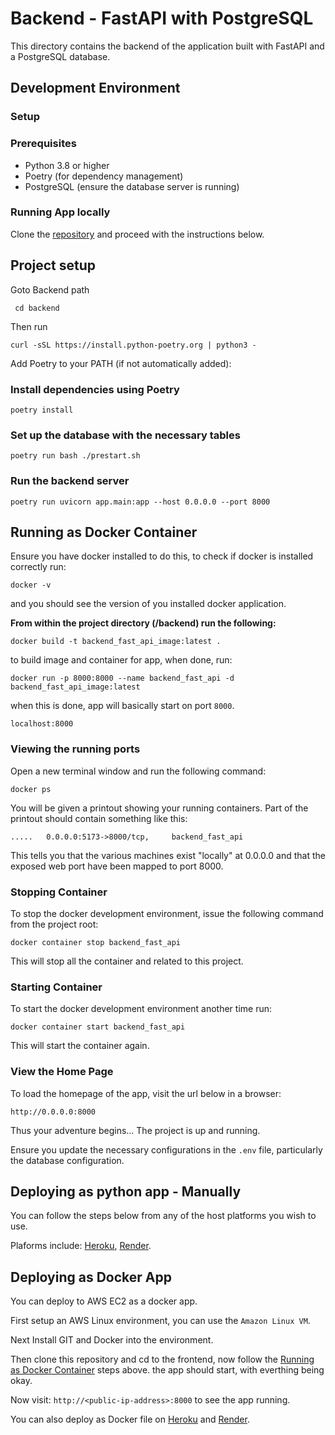 # Backend - FastAPI with PostgreSQL

This directory contains the backend of the application built with FastAPI and a PostgreSQL database.

## Development Environment

### Setup

### Prerequisites

- Python 3.8 or higher
- Poetry (for dependency management)
- PostgreSQL (ensure the database server is running)

### Running App locally

Clone the [repository](https://github.com/sodiadrhain/dockerized-react-fast-api.git) and proceed with the instructions below.

## Project setup

Goto Backend path

```
 cd backend
```

Then run 

```
curl -sSL https://install.python-poetry.org | python3 -
```

Add Poetry to your PATH (if not automatically added):

### Install dependencies using Poetry

```
poetry install
```

### Set up the database with the necessary tables

```
poetry run bash ./prestart.sh
```

### Run the backend server
```
poetry run uvicorn app.main:app --host 0.0.0.0 --port 8000
```

## Running as Docker Container

Ensure you have docker installed to do this, to check if docker is installed correctly run:

```
docker -v
```

and you should see the version of you installed docker application.

**From within the project directory (/backend) run the following:**

```
docker build -t backend_fast_api_image:latest .
```

to build image and container for app, when done, run:

```
docker run -p 8000:8000 --name backend_fast_api -d backend_fast_api_image:latest
```

when this is done, app will basically start on port `8000`.

```
localhost:8000
```

### Viewing the running ports

Open a new terminal window and run the following command:

```
docker ps
```

You will be given a printout showing your running containers. Part of the printout should contain something like this:

```
.....   0.0.0.0:5173->8000/tcp,     backend_fast_api

```

This tells you that the various machines exist "locally" at 0.0.0.0 and that the exposed web port have been mapped to port 8000.

### Stopping Container

To stop the docker development environment, issue the following command from the project root:

```
docker container stop backend_fast_api
```

This will stop all the container and related to this project.

### Starting Container

To start the docker development environment another time run:

```
docker container start backend_fast_api
```

This will start the container again.

### View the Home Page

To load the homepage of the app, visit the url below in a browser:

    http://0.0.0.0:8000

Thus your adventure begins... The project is up and running.

Ensure you update the necessary configurations in the `.env` file, particularly the database configuration.


## Deploying as python app - Manually

You can follow the steps below from any of the host platforms you wish to use.

Plaforms include:  [Heroku](https://devcenter.heroku.com/articles/getting-started-with-python?singlepage=true), [Render](https://docs.render.com/deploy-fastapi).


## Deploying as Docker App

You can deploy to AWS EC2 as a docker app.

First setup an AWS Linux environment, you can use the `Amazon Linux VM`.

Next Install GIT and Docker into the environment. 

Then clone this repository and cd to the frontend, now follow the [Running as Docker Container](#running-as-docker-container) steps above. the app should start, with everthing being okay.

Now visit: `http://<public-ip-address>:8000` to see the app running.

You can also deploy as Docker file on [Heroku](https://devcenter.heroku.com/articles/container-registry-and-runtime) and [Render](https://docs.render.com/deploy-an-image).

